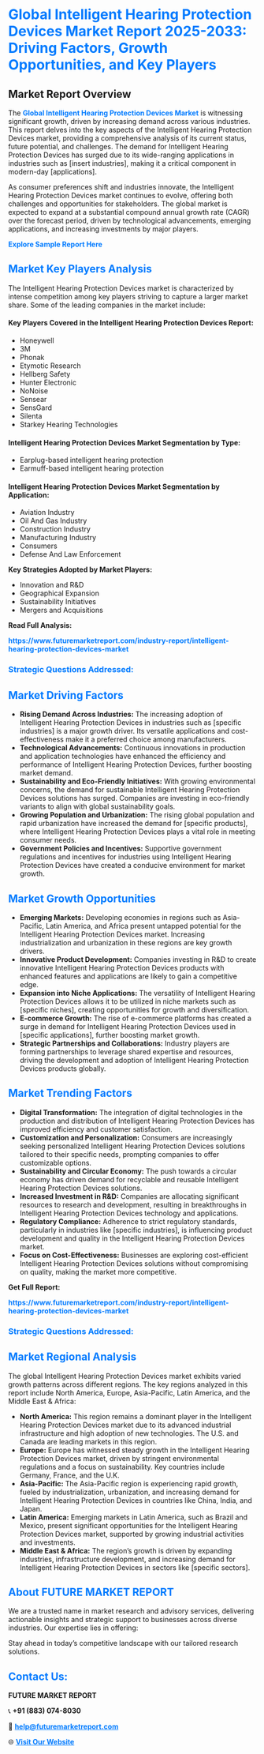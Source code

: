 <h1 style="color: #007BFF;">Global Intelligent Hearing Protection Devices Market Report 2025-2033: Driving Factors, Growth Opportunities, and Key Players</h1>

<section id="overview">
<h2>Market Report Overview</h2>
<p>The <a href="https://www.futuremarketreport.com/industry-report/intelligent-hearing-protection-devices-market" style="color: #007BFF; text-decoration: none;"><strong>Global Intelligent Hearing Protection Devices Market</strong></a> is witnessing significant growth, driven by increasing demand across various industries. This report delves into the key aspects of the Intelligent Hearing Protection Devices market, providing a comprehensive analysis of its current status, future potential, and challenges. The demand for Intelligent Hearing Protection Devices has surged due to its wide-ranging applications in industries such as [insert industries], making it a critical component in modern-day [applications].</p>
<p>As consumer preferences shift and industries innovate, the Intelligent Hearing Protection Devices market continues to evolve, offering both challenges and opportunities for stakeholders. The global market is expected to expand at a substantial compound annual growth rate (CAGR) over the forecast period, driven by technological advancements, emerging applications, and increasing investments by major players.</p>
</section>

<section id="overview">
<p><a href="https://www.futuremarketreport.com/request-sample/reportId=63397" style="color: #007BFF; text-decoration: none;"><strong>Explore Sample Report Here</strong></a></p>
</section>

<section id="key-players">
<h2 style="color: #007BFF;">Market Key Players Analysis</h2>
<p>The Intelligent Hearing Protection Devices market is characterized by intense competition among key players striving to capture a larger market share. Some of the leading companies in the market include:</p>
<h4>Key Players Covered in the Intelligent Hearing Protection Devices Report:</h4>
<ul><li>Honeywell</li><li>3M</li><li>Phonak</li><li>Etymotic Research</li><li>Hellberg Safety</li><li>Hunter Electronic</li><li>NoNoise</li><li>Sensear</li><li>SensGard</li><li>Silenta</li><li>Starkey Hearing Technologies</li></ul>
<h4>Intelligent Hearing Protection Devices Market Segmentation by Type:</h4>
<ul><li>Earplug-based intelligent hearing protection</li><li>Earmuff-based intelligent hearing protection</li></ul>

<h4>Intelligent Hearing Protection Devices Market Segmentation by Application:</h4>
<ul><li>Aviation Industry</li><li>Oil And Gas Industry</li><li>Construction Industry</li><li>Manufacturing Industry</li><li>Consumers</li><li>Defense And Law Enforcement</li></ul>
<p><strong>Key Strategies Adopted by Market Players:</strong></p>
<ul>
<li>Innovation and R&D</li>
<li>Geographical Expansion</li>
<li>Sustainability Initiatives</li>
<li>Mergers and Acquisitions</li>
</ul>
</section>

<section>
<p><strong>Read Full Analysis: </strong></p><a href="https://www.futuremarketreport.com/industry-report/intelligent-hearing-protection-devices-market" style="color: #007BFF; text-decoration: none;"><strong>https://www.futuremarketreport.com/industry-report/intelligent-hearing-protection-devices-market</strong></a>
<h3 style="color: #007BFF;">Strategic Questions Addressed:</h3>
</section>

<section id="driving-factors">
<h2 style="color: #007BFF;">Market Driving Factors</h2>
<ul>
<li><strong>Rising Demand Across Industries:</strong> The increasing adoption of Intelligent Hearing Protection Devices in industries such as [specific industries] is a major growth driver. Its versatile applications and cost-effectiveness make it a preferred choice among manufacturers.</li>
<li><strong>Technological Advancements:</strong> Continuous innovations in production and application technologies have enhanced the efficiency and performance of Intelligent Hearing Protection Devices, further boosting market demand.</li>
<li><strong>Sustainability and Eco-Friendly Initiatives:</strong> With growing environmental concerns, the demand for sustainable Intelligent Hearing Protection Devices solutions has surged. Companies are investing in eco-friendly variants to align with global sustainability goals.</li>
<li><strong>Growing Population and Urbanization:</strong> The rising global population and rapid urbanization have increased the demand for [specific products], where Intelligent Hearing Protection Devices plays a vital role in meeting consumer needs.</li>
<li><strong>Government Policies and Incentives:</strong> Supportive government regulations and incentives for industries using Intelligent Hearing Protection Devices have created a conducive environment for market growth.</li>
</ul>
</section>

<section id="growth-opportunities">
<h2 style="color: #007BFF;">Market Growth Opportunities</h2>
<ul>
<li><strong>Emerging Markets:</strong> Developing economies in regions such as Asia-Pacific, Latin America, and Africa present untapped potential for the Intelligent Hearing Protection Devices market. Increasing industrialization and urbanization in these regions are key growth drivers.</li>
<li><strong>Innovative Product Development:</strong> Companies investing in R&D to create innovative Intelligent Hearing Protection Devices products with enhanced features and applications are likely to gain a competitive edge.</li>
<li><strong>Expansion into Niche Applications:</strong> The versatility of Intelligent Hearing Protection Devices allows it to be utilized in niche markets such as [specific niches], creating opportunities for growth and diversification.</li>
<li><strong>E-commerce Growth:</strong> The rise of e-commerce platforms has created a surge in demand for Intelligent Hearing Protection Devices used in [specific applications], further boosting market growth.</li>
<li><strong>Strategic Partnerships and Collaborations:</strong> Industry players are forming partnerships to leverage shared expertise and resources, driving the development and adoption of Intelligent Hearing Protection Devices products globally.</li>
</ul>
</section>

<section id="trending-factors">
<h2 style="color: #007BFF;">Market Trending Factors</h2>
<ul>
<li><strong>Digital Transformation:</strong> The integration of digital technologies in the production and distribution of Intelligent Hearing Protection Devices has improved efficiency and customer satisfaction.</li>
<li><strong>Customization and Personalization:</strong> Consumers are increasingly seeking personalized Intelligent Hearing Protection Devices solutions tailored to their specific needs, prompting companies to offer customizable options.</li>
<li><strong>Sustainability and Circular Economy:</strong> The push towards a circular economy has driven demand for recyclable and reusable Intelligent Hearing Protection Devices solutions.</li>
<li><strong>Increased Investment in R&D:</strong> Companies are allocating significant resources to research and development, resulting in breakthroughs in Intelligent Hearing Protection Devices technology and applications.</li>
<li><strong>Regulatory Compliance:</strong> Adherence to strict regulatory standards, particularly in industries like [specific industries], is influencing product development and quality in the Intelligent Hearing Protection Devices market.</li>
<li><strong>Focus on Cost-Effectiveness:</strong> Businesses are exploring cost-efficient Intelligent Hearing Protection Devices solutions without compromising on quality, making the market more competitive.</li>
</ul>
</section>

<section>
<p><strong>Get Full Report: </strong></p><a href="https://www.futuremarketreport.com/industry-report/intelligent-hearing-protection-devices-market" style="color: #007BFF; text-decoration: none;"><strong>https://www.futuremarketreport.com/industry-report/intelligent-hearing-protection-devices-market</strong></a>
<h3 style="color: #007BFF;">Strategic Questions Addressed:</h3>
</section>


<section id="regional-analysis">
<h2 style="color: #007BFF;">Market Regional Analysis</h2>
<p>The global Intelligent Hearing Protection Devices market exhibits varied growth patterns across different regions. The key regions analyzed in this report include North America, Europe, Asia-Pacific, Latin America, and the Middle East & Africa:</p>
<ul>
<li><strong>North America:</strong> This region remains a dominant player in the Intelligent Hearing Protection Devices market due to its advanced industrial infrastructure and high adoption of new technologies. The U.S. and Canada are leading markets in this region.</li>
<li><strong>Europe:</strong> Europe has witnessed steady growth in the Intelligent Hearing Protection Devices market, driven by stringent environmental regulations and a focus on sustainability. Key countries include Germany, France, and the U.K.</li>
<li><strong>Asia-Pacific:</strong> The Asia-Pacific region is experiencing rapid growth, fueled by industrialization, urbanization, and increasing demand for Intelligent Hearing Protection Devices in countries like China, India, and Japan.</li>
<li><strong>Latin America:</strong> Emerging markets in Latin America, such as Brazil and Mexico, present significant opportunities for the Intelligent Hearing Protection Devices market, supported by growing industrial activities and investments.</li>
<li><strong>Middle East & Africa:</strong> The region’s growth is driven by expanding industries, infrastructure development, and increasing demand for Intelligent Hearing Protection Devices in sectors like [specific sectors].</li>
</ul>
</section>

<footer>
<h2 style="color: #007BFF;">About FUTURE MARKET REPORT</h2>
<p>We are a trusted name in market research and advisory services, delivering actionable insights and strategic support to businesses across diverse industries. Our expertise lies in offering:</p>

<p>Stay ahead in today’s competitive landscape with our tailored research solutions.</p>

<h2 style="color: #007BFF;">Contact Us:</h2>
<p><strong>FUTURE MARKET REPORT</strong></p>
<p>📞 <strong>+91 (883) 074-8030</strong></p>
<p>📧 <strong><a href="mailto:help@futuremarketreport.com" style="color: #007BFF;">help@futuremarketreport.com</a></strong></p>
<p>🌐 <strong><a href="https://www.futuremarketreport.com/" style="color: #007BFF;">Visit Our Website</a></strong></p>
</footer>